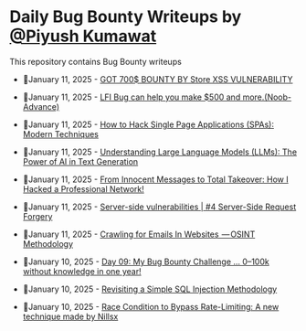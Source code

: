 # Daily Bug Bounty Writeups by [@Piyush Kumawat](https://twitter.com/piyush_supiy) 
This repository contains Bug Bounty writeups

<!-- BLOG-POST-LIST:START -->
 - 💯January 11, 2025 - [GOT 700$ BOUNTY BY Store XSS VULNERABILITY](https://medium.com/@hrofficial62/got-700-bounty-by-store-xss-vulnerability-bc48f2e31e46?source=rss------bug_bounty-5) 

 - 💯January 11, 2025 - [LFI Bug can help you make $500 and more.&lpar;Noob-Advance&rpar;](https://medium.com/@anandrishav2228/lfi-bug-can-help-you-make-500-and-more-noob-advance-be001cb2d152?source=rss------bug_bounty-5) 

 - 💯January 11, 2025 - [How to Hack Single Page Applications &lpar;SPAs&rpar;: Modern Techniques](https://medium.com/@bootstrapsecurity/how-to-hack-single-page-applications-spas-modern-techniques-4f69c020b0ff?source=rss------bug_bounty-5) 

 - 💯January 11, 2025 - [Understanding Large Language Models &lpar;LLMs&rpar;: The Power of AI in Text Generation](https://medium.com/@paritoshblogs/understanding-large-language-models-llms-the-power-of-ai-in-text-generation-dce8c1ddeb7b?source=rss------bug_bounty-5) 

 - 💯January 11, 2025 - [From Innocent Messages to Total Takeover: How I Hacked a Professional Network!](https://medium.com/@lordofheaven1234/from-innocent-messages-to-total-takeover-how-i-hacked-a-professional-network-2033537d5d6a?source=rss------bug_bounty-5) 

 - 💯January 11, 2025 - [Server-side vulnerabilities | #4 Server-Side Request Forgery](https://medium.com/@agapehearts/server-side-vulnerabilities-4-server-side-request-forgery-71b7c525eadc?source=rss------bug_bounty-5) 

 - 💯January 11, 2025 - [Crawling for Emails In Websites  — OSINT Methodology](https://osintteam.blog/crawling-for-emails-in-websites-osint-methodology-602e2b274c6e?source=rss------bug_bounty-5) 

 - 💯January 10, 2025 - [Day 09: My Bug Bounty Challenge … 0–100k without knowledge in one year!](https://medium.com/@dogxxx10/day-09-my-bug-bounty-challenge-0-100k-without-knowledge-in-one-year-220c7c6bb0cf?source=rss------bug_bounty-5) 

 - 💯January 10, 2025 - [Revisiting a Simple SQL Injection Methodology](https://infosecwriteups.com/revisiting-a-simple-sql-injection-methodology-ecd42634a21e?source=rss------bug_bounty-5) 

 - 💯January 10, 2025 - [Race Condition to Bypass Rate-Limiting: A new technique made by Nillsx](https://infosecwriteups.com/race-condition-to-bypass-rate-limiting-a-new-technique-made-by-nillsx-6a60f41dbae6?source=rss------bug_bounty-5) 
<!-- BLOG-POST-LIST:END -->

